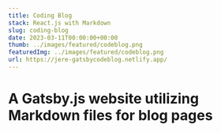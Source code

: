 ```yaml
---
title: Coding Blog 
stack: React.js with Markdown
slug: coding-blog
date: 2023-03-11T00:00:00+00:00
thumb: ../images/featured/codeblog.png
featuredImg: ../images/featured/codeblog.png
url: https://jere-gatsbycodeblog.netlify.app/
---
```


# A Gatsby.js website utilizing Markdown files for blog pages
